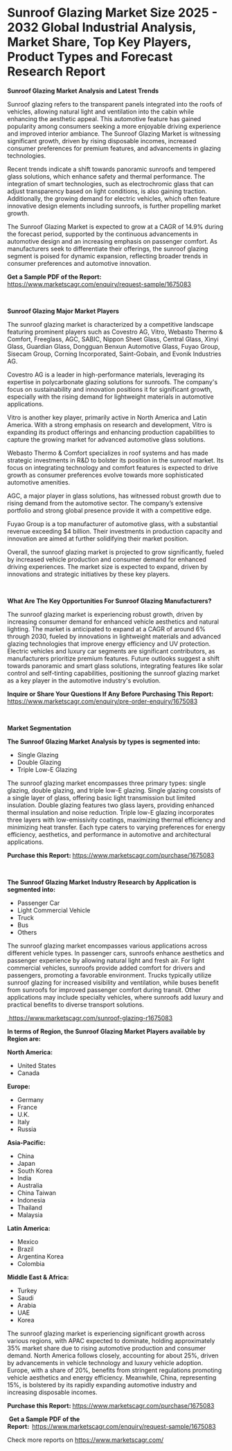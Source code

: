 <p><h1>Sunroof Glazing Market Size 2025 - 2032 Global Industrial Analysis, Market Share, Top Key Players, Product Types and Forecast Research Report</h1></p><p><strong>Sunroof Glazing Market Analysis and Latest Trends</strong></p>
<p><p>Sunroof glazing refers to the transparent panels integrated into the roofs of vehicles, allowing natural light and ventilation into the cabin while enhancing the aesthetic appeal. This automotive feature has gained popularity among consumers seeking a more enjoyable driving experience and improved interior ambiance. The Sunroof Glazing Market is witnessing significant growth, driven by rising disposable incomes, increased consumer preferences for premium features, and advancements in glazing technologies.</p><p>Recent trends indicate a shift towards panoramic sunroofs and tempered glass solutions, which enhance safety and thermal performance. The integration of smart technologies, such as electrochromic glass that can adjust transparency based on light conditions, is also gaining traction. Additionally, the growing demand for electric vehicles, which often feature innovative design elements including sunroofs, is further propelling market growth.</p><p>The Sunroof Glazing Market is expected to grow at a CAGR of 14.9% during the forecast period, supported by the continuous advancements in automotive design and an increasing emphasis on passenger comfort. As manufacturers seek to differentiate their offerings, the sunroof glazing segment is poised for dynamic expansion, reflecting broader trends in consumer preferences and automotive innovation.</p></p>
<p><strong>Get a Sample PDF of the Report:&nbsp;</strong> <a href="https://www.marketscagr.com/enquiry/request-sample/1675083?utm_campaign=3550&utm_medium=2&utm_source=Github&utm_content=ia&utm_term=25032025&utm_id=sunroof-glazing">https://www.marketscagr.com/enquiry/request-sample/1675083</a></p>
<p>&nbsp;</p>
<p><strong>Sunroof Glazing Major Market Players</strong></p>
<p><p>The sunroof glazing market is characterized by a competitive landscape featuring prominent players such as Covestro AG, Vitro, Webasto Thermo & Comfort, Freeglass, AGC, SABIC, Nippon Sheet Glass, Central Glass, Xinyi Glass, Guardian Glass, Dongguan Benxun Automotive Glass, Fuyao Group, Sisecam Group, Corning Incorporated, Saint-Gobain, and Evonik Industries AG. </p><p>Covestro AG is a leader in high-performance materials, leveraging its expertise in polycarbonate glazing solutions for sunroofs. The company's focus on sustainability and innovation positions it for significant growth, especially with the rising demand for lightweight materials in automotive applications.</p><p>Vitro is another key player, primarily active in North America and Latin America. With a strong emphasis on research and development, Vitro is expanding its product offerings and enhancing production capabilities to capture the growing market for advanced automotive glass solutions.</p><p>Webasto Thermo & Comfort specializes in roof systems and has made strategic investments in R&D to bolster its position in the sunroof market. Its focus on integrating technology and comfort features is expected to drive growth as consumer preferences evolve towards more sophisticated automotive amenities.</p><p>AGC, a major player in glass solutions, has witnessed robust growth due to rising demand from the automotive sector. The company’s extensive portfolio and strong global presence provide it with a competitive edge.</p><p>Fuyao Group is a top manufacturer of automotive glass, with a substantial revenue exceeding $4 billion. Their investments in production capacity and innovation are aimed at further solidifying their market position. </p><p>Overall, the sunroof glazing market is projected to grow significantly, fueled by increased vehicle production and consumer demand for enhanced driving experiences. The market size is expected to expand, driven by innovations and strategic initiatives by these key players.</p></p>
<p>&nbsp;</p>
<p><strong>What Are The Key Opportunities For Sunroof Glazing Manufacturers?</strong></p>
<p><p>The sunroof glazing market is experiencing robust growth, driven by increasing consumer demand for enhanced vehicle aesthetics and natural lighting. The market is anticipated to expand at a CAGR of around 6% through 2030, fueled by innovations in lightweight materials and advanced glazing technologies that improve energy efficiency and UV protection. Electric vehicles and luxury car segments are significant contributors, as manufacturers prioritize premium features. Future outlooks suggest a shift towards panoramic and smart glass solutions, integrating features like solar control and self-tinting capabilities, positioning the sunroof glazing market as a key player in the automotive industry's evolution.</p></p>
<p><strong>Inquire or Share Your Questions If Any Before Purchasing This Report:</strong> <a href="https://www.marketscagr.com/enquiry/pre-order-enquiry/1675083?utm_campaign=3550&utm_medium=2&utm_source=Github&utm_content=ia&utm_term=25032025&utm_id=sunroof-glazing">https://www.marketscagr.com/enquiry/pre-order-enquiry/1675083</a></p>
<p>&nbsp;</p>
<p><strong>Market Segmentation</strong></p>
<p><strong>The Sunroof Glazing Market Analysis by types is segmented into:</strong></p>
<p><ul><li>Single Glazing</li><li>Double Glazing</li><li>Triple Low-E Glazing</li></ul></p>
<p><p>The sunroof glazing market encompasses three primary types: single glazing, double glazing, and triple low-E glazing. Single glazing consists of a single layer of glass, offering basic light transmission but limited insulation. Double glazing features two glass layers, providing enhanced thermal insulation and noise reduction. Triple low-E glazing incorporates three layers with low-emissivity coatings, maximizing thermal efficiency and minimizing heat transfer. Each type caters to varying preferences for energy efficiency, aesthetics, and performance in automotive and architectural applications.</p></p>
<p><strong>Purchase this Report:&nbsp;</strong><a href="https://www.marketscagr.com/purchase/1675083?utm_campaign=3550&utm_medium=2&utm_source=Github&utm_content=ia&utm_term=25032025&utm_id=sunroof-glazing">https://www.marketscagr.com/purchase/1675083</a></p>
<p>&nbsp;</p>
<p><strong>The Sunroof Glazing Market Industry Research by Application is segmented into:</strong></p>
<p><ul><li>Passenger Car</li><li>Light Commercial Vehicle</li><li>Truck</li><li>Bus</li><li>Others</li></ul></p>
<p><p>The sunroof glazing market encompasses various applications across different vehicle types. In passenger cars, sunroofs enhance aesthetics and passenger experience by allowing natural light and fresh air. For light commercial vehicles, sunroofs provide added comfort for drivers and passengers, promoting a favorable environment. Trucks typically utilize sunroof glazing for increased visibility and ventilation, while buses benefit from sunroofs for improved passenger comfort during transit. Other applications may include specialty vehicles, where sunroofs add luxury and practical benefits to diverse transport solutions.</p></p>
<p><a href="https://www.marketscagr.com/sunroof-glazing-r1675083?utm_campaign=3550&utm_medium=2&utm_source=Github&utm_content=ia&utm_term=25032025&utm_id=sunroof-glazing">&nbsp;https://www.marketscagr.com/sunroof-glazing-r1675083</a></p>
<p><strong>In terms of Region, the Sunroof Glazing Market Players available by Region are:</strong></p>
<p>
    <p> <strong> North America: </strong>
        <ul>
            <li>United States</li>
            <li>Canada</li>
        </ul>
        </p> 
    <p> <strong> Europe: </strong>
        <ul>
            <li>Germany</li>
            <li>France</li>
            <li>U.K.</li>
            <li>Italy</li>
            <li>Russia</li>
        </ul>
        </p> 
    <p> <strong> Asia-Pacific: </strong>
        <ul>
            <li>China</li>
            <li>Japan</li>
            <li>South Korea</li>
            <li>India</li>
            <li>Australia</li>
            <li>China Taiwan</li>
            <li>Indonesia</li>
            <li>Thailand</li>
            <li>Malaysia</li>
        </ul>
        </p> 
    <p> <strong> Latin America: </strong>
        <ul>
            <li>Mexico</li>
            <li>Brazil</li>
            <li>Argentina Korea</li>
            <li>Colombia</li>
        </ul>
        </p> 
    <p> <strong> Middle East & Africa: </strong>
        <ul>
            <li>Turkey</li>
            <li>Saudi</li>
            <li>Arabia</li>
            <li>UAE</li>
            <li>Korea</li>
        </ul>
    </p>
    </p>
<p><p>The sunroof glazing market is experiencing significant growth across various regions, with APAC expected to dominate, holding approximately 35% market share due to rising automotive production and consumer demand. North America follows closely, accounting for about 25%, driven by advancements in vehicle technology and luxury vehicle adoption. Europe, with a share of 20%, benefits from stringent regulations promoting vehicle aesthetics and energy efficiency. Meanwhile, China, representing 15%, is bolstered by its rapidly expanding automotive industry and increasing disposable incomes.</p></p>
<p><strong>Purchase this Report: </strong><a href="https://www.marketscagr.com/purchase/1675083?utm_campaign=3550&utm_medium=2&utm_source=Github&utm_content=ia&utm_term=25032025&utm_id=sunroof-glazing">https://www.marketscagr.com/purchase/1675083</a></p>
<p>&nbsp;<strong>Get a Sample PDF of the Report:&nbsp;&nbsp;</strong><a href="https://www.marketscagr.com/enquiry/request-sample/1675083?utm_campaign=3550&utm_medium=2&utm_source=Github&utm_content=ia&utm_term=25032025&utm_id=sunroof-glazing">https://www.marketscagr.com/enquiry/request-sample/1675083</a></p>
<p><strong></strong></p>
<p>Check more reports on <a href="https://www.marketscagr.com/?utm_campaign=3550&utm_medium=2&utm_source=Github&utm_content=ia&utm_term=25032025&utm_id=sunroof-glazing">https://www.marketscagr.com/</a></p>